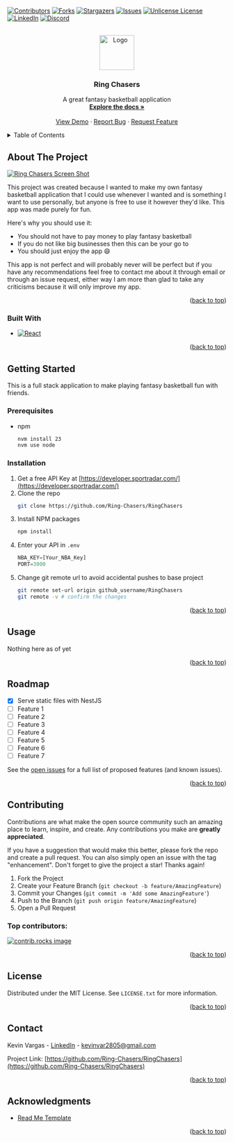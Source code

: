 <a id="readme-top"></a>
<!--
*** Thanks for checking out the Best-README-Template. If you have a suggestion
*** that would make this better, please fork the repo and create a pull request
*** or simply open an issue with the tag "enhancement".
*** Don't forget to give the project a star!
*** Thanks again! Now go create something AMAZING! :D
-->



<!-- PROJECT SHIELDS -->
<!--
*** I'm using markdown "reference style" links for readability.
*** Reference links are enclosed in brackets [ ] instead of parentheses ( ).
*** See the bottom of this document for the declaration of the reference variables
*** for contributors-url, forks-url, etc. This is an optional, concise syntax you may use.
*** https://www.markdownguide.org/basic-syntax/#reference-style-links
-->
[![Contributors][contributors-shield]][contributors-url]
[![Forks][forks-shield]][forks-url]
[![Stargazers][stars-shield]][stars-url]
[![Issues][issues-shield]][issues-url]
[![Unlicense License][license-shield]][license-url]
[![LinkedIn][linkedin-shield]][linkedin-url]
[![Discord][discord-shield]][discord-url]


<!-- PROJECT LOGO -->
<br />
<div align="center">
  <a href="https://github.com/Ring-Chasers/RingChasers">
    <img src="images/logo.png" alt="Logo" width="80" height="80">
  </a>

  <h3 align="center">Ring Chasers</h3>

  <p align="center">
    A great fantasy basketball application
    <br />
    <a href="https://github.com/Ring-Chasers/RingChasers"><strong>Explore the docs »</strong></a>
    <br />
    <br />
    <a href="https://github.com/Ring-Chasers/RingChasers">View Demo</a>
    &middot;
    <a href="https://github.com/Ring-Chasers/RingChasers/issues/new?labels=bug&template=bug-report---.md">Report Bug</a>
    &middot;
    <a href="https://github.com/Ring-Chasers/RingChasers/issues/new?labels=enhancement&template=feature-request---.md">Request Feature</a>
  </p>
</div>



<!-- TABLE OF CONTENTS -->
<details>
  <summary>Table of Contents</summary>
  <ol>
    <li>
      <a href="#about-the-project">About The Project</a>
      <ul>
        <li><a href="#built-with">Built With</a></li>
      </ul>
    </li>
    <li>
      <a href="#getting-started">Getting Started</a>
      <ul>
        <li><a href="#prerequisites">Prerequisites</a></li>
        <li><a href="#installation">Installation</a></li>
      </ul>
    </li>
    <li><a href="#usage">Usage</a></li>
    <li><a href="#roadmap">Roadmap</a></li>
    <li><a href="#contributing">Contributing</a></li>
    <li><a href="#license">License</a></li>
    <li><a href="#contact">Contact</a></li>
    <li><a href="#acknowledgments">Acknowledgments</a></li>
  </ol>
</details>



<!-- ABOUT THE PROJECT -->
## About The Project

[![Ring Chasers Screen Shot][product-screenshot]](https://example.com)

This project was created because I wanted to make my own fantasy basketball application that I could use whenever I wanted and is something I want to use personally, but anyone is free to use it however they'd like. This app was made purely for fun.

Here's why you should use it:
* You should not have to pay money to play fantasy basketball
* If you do not like big businesses then this can be your go to
* You should just enjoy the app :smile:

This app is not perfect and will probably never will be perfect but if you have any recommendations feel free to contact me about it through email or through an issue request, either way I am more than glad to take any criticisms because it will only improve my app.

<p align="right">(<a href="#readme-top">back to top</a>)</p>



### Built With

* [![React][React.js]][React-url]

<p align="right">(<a href="#readme-top">back to top</a>)</p>



<!-- GETTING STARTED -->
## Getting Started

This is a full stack application to make playing fantasy basketball fun with friends.

### Prerequisites

* npm
  ```sh
  nvm install 23
  nvm use node
  ```

### Installation

1. Get a free API Key at [https://developer.sportradar.com/](https://developer.sportradar.com/)
2. Clone the repo
   ```sh
   git clone https://github.com/Ring-Chasers/RingChasers
   ```
3. Install NPM packages
   ```sh
   npm install
   ```
4. Enter your API in `.env`
   ```js
   NBA_KEY=[Your_NBA_Key]
   PORT=3000
   ```
5. Change git remote url to avoid accidental pushes to base project
   ```sh
   git remote set-url origin github_username/RingChasers
   git remote -v # confirm the changes
   ```

<p align="right">(<a href="#readme-top">back to top</a>)</p>



<!-- USAGE EXAMPLES -->
## Usage

Nothing here as of yet

<p align="right">(<a href="#readme-top">back to top</a>)</p>



<!-- ROADMAP -->
## Roadmap

- [x] Serve static files with NestJS
- [ ] Feature 1
- [ ] Feature 2
- [ ] Feature 3
- [ ] Feature 4
- [ ] Feature 5
- [ ] Feature 6
- [ ] Feature 7

See the [open issues](https://github.com/Ring-Chasers/RingChasers/issues) for a full list of proposed features (and known issues).

<p align="right">(<a href="#readme-top">back to top</a>)</p>



<!-- CONTRIBUTING -->
## Contributing

Contributions are what make the open source community such an amazing place to learn, inspire, and create. Any contributions you make are **greatly appreciated**.

If you have a suggestion that would make this better, please fork the repo and create a pull request. You can also simply open an issue with the tag "enhancement".
Don't forget to give the project a star! Thanks again!

1. Fork the Project
2. Create your Feature Branch (`git checkout -b feature/AmazingFeature`)
3. Commit your Changes (`git commit -m 'Add some AmazingFeature'`)
4. Push to the Branch (`git push origin feature/AmazingFeature`)
5. Open a Pull Request

### Top contributors:

<a href="https://github.com/Ring-Chasers/RingChasers/graphs/contributors">
  <img src="https://contrib.rocks/image?repo=Ring-Chasers/RingChasers" alt="contrib.rocks image" />
</a>

<p align="right">(<a href="#readme-top">back to top</a>)</p>



<!-- LICENSE -->
## License

Distributed under the MIT License. See `LICENSE.txt` for more information.

<p align="right">(<a href="#readme-top">back to top</a>)</p>



<!-- CONTACT -->
## Contact

Kevin Vargas - [LinkedIn](https://www.linkedin.com/in/kevinvargaslaracuente/) - kevinvar2805@gmail.com

Project Link: [https://github.com/Ring-Chasers/RingChasers](https://github.com/Ring-Chasers/RingChasers)

<p align="right">(<a href="#readme-top">back to top</a>)</p>



<!-- ACKNOWLEDGMENTS -->
## Acknowledgments

* [Read Me Template](https://github.com/othneildrew/Best-README-Template)

<p align="right">(<a href="#readme-top">back to top</a>)</p>



<!-- MARKDOWN LINKS & IMAGES -->
<!-- https://www.markdownguide.org/basic-syntax/#reference-style-links -->
[contributors-shield]: https://img.shields.io/github/contributors/Ring-Chasers/RingChasers.svg?style=for-the-badge
[contributors-url]: https://github.com/Ring-Chasers/RingChasers/graphs/contributors
[forks-shield]: https://img.shields.io/github/forks/Ring-Chasers/RingChasers.svg?style=for-the-badge
[forks-url]: https://github.com/Ring-Chasers/RingChasers/network/members
[stars-shield]: https://img.shields.io/github/stars/Ring-Chasers/RingChasers.svg?style=for-the-badge
[stars-url]: https://github.com/Ring-Chasers/RingChasers/stargazers
[issues-shield]: https://img.shields.io/github/issues/Ring-Chasers/RingChasers.svg?style=for-the-badge
[issues-url]: https://github.com/Ring-Chasers/RingChasers/issues
[license-shield]: https://img.shields.io/github/license/Ring-Chasers/RingChasers.svg?style=for-the-badge
[license-url]: https://github.com/Ring-Chasers/RingChasers/blob/master/LICENSE.txt
[linkedin-shield]: https://img.shields.io/badge/-LinkedIn-black.svg?style=for-the-badge&logo=linkedin&colorB=555
[linkedin-url]: https://linkedin.com/in/kevinvargaslaracuente
[React.js]: https://img.shields.io/badge/React-20232A?style=for-the-badge&logo=react&logoColor=61DAFB
[React-url]: https://reactjs.org/
[product-screenshot]: images/screenshot.png
[discord-shield]: https://img.shields.io/discord/1351221283483815936
[discord-url]: https://discord.gg/xwmWPftAC8